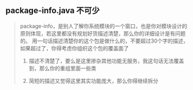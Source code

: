 ## package-info.java 不可少

> package-info，是别人了解你系统模块的一个窗口，也是你对模块设计的原则体现，若这里都没有规划好货描述清楚，那么你的详细设计是有问题的。 用一句话描述清楚你的这个包是做什么的，不要超过30个字的描述，如果超过了，你得考虑你组织这个包的覆盖面了
> 
> 1. 描述不清楚了，要么是这里掺杂其他功能无服务，我这句话无法覆盖到，那么你的重组里面一些类
> 
> 2. 简短的描述又觉得这里其实功能庞大，那么你得继续拆分

